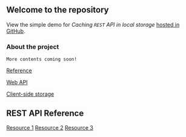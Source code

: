 ## Welcome to the repository

View the simple demo for *Caching `REST` API in local storage* [hosted in GitHub](https://sahelibasu23.github.io/demo-trying-cache-js/).

### About the project

```
More contents coming soon!
```
[Reference](https://github.com/sahelibasu23/demo-trying-cache-js/blob/main/notes/YTA.md)

[Web API](https://developer.mozilla.org/en-US/docs/Learn/JavaScript/Client-side_web_APIs/Introduction)

[Client-side storage](https://developer.mozilla.org/en-US/docs/Learn/JavaScript/Client-side_web_APIs/Client-side_storage)

## REST API Reference

[Resource 1](https://www.redhat.com/en/topics/api/what-is-a-rest-api)
[Resource 2](https://restfulapi.net/)
[Resource 3](https://www.mulesoft.com/resources/api/what-is-rest-api-design)

